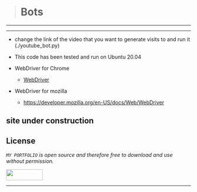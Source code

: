 > # Bots
---
---
* change the link of the video that you want to generate visits to and run it (./youtube_bot.py)
* This code has been tested and run on Ubuntu 20.04
* WebDriver for Chrome
  * [WebDriver](https://sites.google.com/a/chromium.org/chromedriver/home)

* WebDriver for mozilla
  * https://developer.mozilla.org/en-US/docs/Web/WebDriver

site under construction
---

## License
*`MY PORTFOLIO` is open source and therefore free to download and use without permission.*

<a href="url"><img src="https://www.holbertonschool.com/holberton-logo.png" align="middle" width="100" height="30"></a>

---